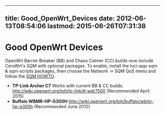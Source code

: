
---
title: Good_OpenWrt_Devices
date: 2012-06-13T08:54:06
lastmod: 2015-06-26T07:31:38
---
Good OpenWrt Devices
====================

OpenWrt Barrier Breaker (BB) and Chaos Calmer (CC) builds now include
CeroWrt's SQM with optional packages. To enable, install the
luci-app-sqm & sqm-scripts packages, then choose the Network -&gt; SQM
QoS menu and follow the [SQM
HOWTO](http://wiki.openwrt.org/doc/howto/sqm).

-   **TP-Link Archer C7** Works with current BB & CC builds.
    http://wiki.openwrt.org/toh/tp-link/tl-wdr7500 (Recommended
    April 2015)
-   **Buffalo WBMR-HP-G300H**
    http://wiki.openwrt.org/toh/buffalo/wbmr-hp-g300h (Recommended
    June 2012)

